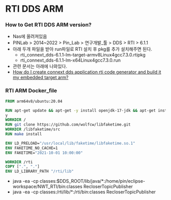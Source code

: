 RTI DDS ARM
===

### How to Get RTI DDS ARM version?
- Nas에 올려져있음
- PINLab > 2014~2022 > Pin_Lab > 연구개발_툴 > DDS > RTI > 6.1.1
- 아래 두개 파일을 받아 run파일로 RTI 설치 후 pkg를 추가 설치해주면 된다.
  - rti_connext_dds-6.1.1-lm-target-armv8Linux4gcc7.3.0.rtipkg
  - rti_connext_dds-6.1.1-lm-x64Linux4gcc7.3.0.run
- 관련 문서는 아래에 나와있다.
- [How do I create connext dds application rti code generator and build it my embedded target arm?](https://community.rti.com/kb/how-do-i-create-connext-dds-application-rti-code-generator-and-build-it-my-embedded-target-arm)
### RTI ARM Docker_file
```Dockerfile
FROM arm64v8/ubuntu:20.04

RUN apt-get update && apt-get -y install openjdk-17-jdk && apt-get install git -
y
WORKDIR /
RUN git clone https://github.com/wolfcw/libfaketime.git
WORKDIR /libfaketime/src
RUN make install

ENV LD_PRELOAD="/usr/local/lib/faketime/libfaketime.so.1"
ENV FAKETIME_NO_CACHE=1
ENV FAKETIME="2021-10-01 10:00:00"

WORKDIR /rti
COPY [".", "."]
ENV LD_LIBRARY_PATH "/rti/lib"
```

- java -ea -cp classes:$DDS_ROOT/lib/java/*:/home/pin/eclipse-workspace/NWT_RTI/bin:classes RecloserTopicPublisher
- java -ea -cp classes:/rti/lib/*:/rti/bin:classes RecloserTopicPublisher
